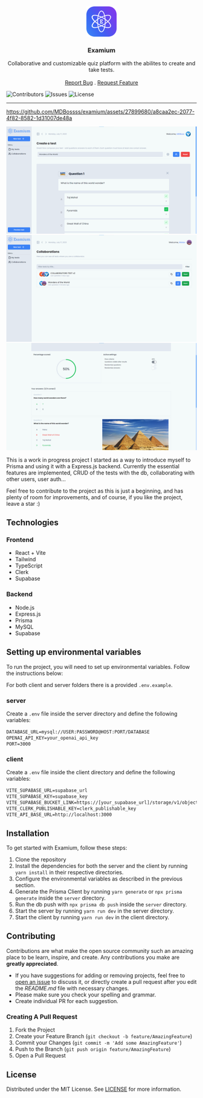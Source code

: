 <br/>
<p align="center">
  <a href="https://github.com/MDBossss/examium">
    <img src="client/public/logo-small.png" alt="Logo" width="80" height="80">
  </a>

  <h3 align="center">Examium</h3>

  <p align="center">
    Collaborative and customizable quiz platform with the abilites to create and take tests.
    <br/>
    <br/>
    <a href="https://github.com/MDBossss/examium/issues">Report Bug</a>
    .
    <a href="https://github.com/MDBossss/examium/issues">Request Feature</a>
  </p>
</p>

![Contributors](https://img.shields.io/github/contributors/MDBossss/examium?color=dark-green) ![Issues](https://img.shields.io/github/issues/MDBossss/examium) ![License](https://img.shields.io/github/license/MDBossss/examium) 

---


https://github.com/MDBossss/examium/assets/27899680/a8caa2ec-2077-4f82-8582-1d31007de48a



![Screen Shot](images/showcase-create.png)
![Screen Shot](images/showcase-collaborate.png)
![Screen Shot](images/showcase-results.png)

This is a work in progress project I started as a way to introduce myself to Prisma and using it with a Express.js backend. Currently the essential features are implemented, CRUD of the tests with the db, collaborating with other users, user auth... 

Feel free to contribute to the project as this is just a beginning, and has plenty of room for improvements, and of course, if you like the project, leave a star :)

## Technologies

### Frontend
* React + Vite
* Tailwind
* TypeScript
* Clerk
* Supabase

### Backend
* Node.js
* Express.js
* Prisma
* MySQL
* Supabase


## Setting up environmental variables

To run the project, you will need to set up environmental variables. Follow the instructions below:

For both client and server folders there is a provided `.env.example`.


### server
Create a `.env` file inside the server directory and define the following variables:
```
DATABASE_URL=mysql://USER:PASSWORD@HOST:PORT/DATABASE
OPENAI_API_KEY=your_openai_api_key
PORT=3000
```

### client
Create a `.env` file inside the client directory and define the following variables:
```
VITE_SUPABASE_URL=supabase_url
VITE_SUPABASE_KEY=supabase_key
VITE_SUPABASE_BUCKET_LINK=https://[your_supabase_url]/storage/v1/object/public/[bucket_name]/
VITE_CLERK_PUBLISHABLE_KEY=clerk_publishable_key
VITE_API_BASE_URL=http://localhost:3000
```

## Installation
To get started with Examium, follow these steps:
1. Clone the repository
2. Install the dependencies for both the server and the client by running `yarn install` in their respective directories.
3. Configure the environmental variables as described in the previous section.
4. Generate the Prisma Client by running `yarn generate` or `npx prisma generate` inside the `server` directory.
5. Run the db push with `npx prisma db push` inside the `server` directory.
6. Start the server by running `yarn run dev` in the server directory.
7. Start the client by running `yarn run dev` in the client directory.

## Contributing

Contributions are what make the open source community such an amazing place to be learn, inspire, and create. Any contributions you make are **greatly appreciated**.
* If you have suggestions for adding or removing projects, feel free to [open an issue](https://github.com/MDBossss/examium/issues/new) to discuss it, or directly create a pull request after you edit the *README.md* file with necessary changes.
* Please make sure you check your spelling and grammar.
* Create individual PR for each suggestion.

### Creating A Pull Request

1. Fork the Project
2. Create your Feature Branch (`git checkout -b feature/AmazingFeature`)
3. Commit your Changes (`git commit -m 'Add some AmazingFeature'`)
4. Push to the Branch (`git push origin feature/AmazingFeature`)
5. Open a Pull Request

## License

Distributed under the MIT License. See [LICENSE](https://github.com/MDBossss/examium/blob/main/LICENSE.md) for more information.

